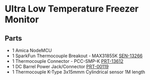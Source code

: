 # Ultra Low Temperature Freezer Monitor
## Parts
* 1 Amica NodeMCU
* 1 SparkFun Thermocouple Breakout - MAX31855K [SEN-13266](https://www.sparkfun.com/products/13266
)
* 1 Thermocouple Connector - PCC-SMP-K [PRT-13612](https://www.sparkfun.com/products/13612)
* 1 DC Barrel Power Jack/Connector [PRT-00119](https://www.sparkfun.com/products/119)
* 1 Thermocouple K-Type 3x15mmm Cylindrical sensor 1M length

